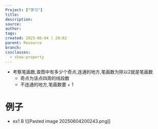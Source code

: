 ```yaml
---
Project: ["学习"]
title: 
description: 
source: 
author: 
tags: 
created: 2025-06-04 | 20:02
parent: Resource
branch: 
cssclasses:
  - show-property
---
```

- 考察笔画数,查图中有多少个奇点,连通的地方,笔画数为除以2就是笔画数
	- 奇点为该点四周的线段数
	- 不连通的地方,笔画数要 + 1

# 例子
- ex1 B
![[Pasted image 20250604200243.png]]